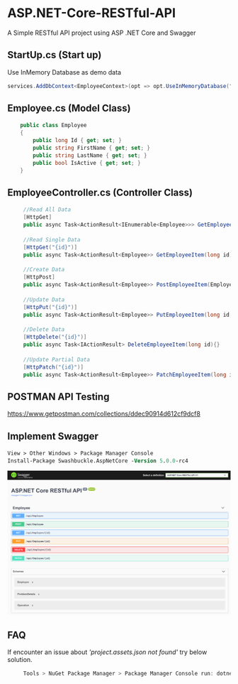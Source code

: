 # ASP.NET-Core-RESTful-API
A Simple RESTful API project using ASP .NET Core and Swagger

## StartUp.cs (Start up)
Use InMemory Database as demo data
```cs
services.AddDbContext<EmployeeContext>(opt => opt.UseInMemoryDatabase("EmployeeList"));
```

## Employee.cs (Model Class)
```cs
    public class Employee
    {
        public long Id { get; set; }
        public string FirstName { get; set; }
        public string LastName { get; set; }
        public bool IsActive { get; set; }
    }
```

## EmployeeController.cs (Controller Class)
```cs
     //Read All Data
     [HttpGet]
     public async Task<ActionResult<IEnumerable<Employee>>> GetEmployeeItems(){}
     
     //Read Single Data
     [HttpGet("{id}")]
     public async Task<ActionResult<Employee>> GetEmployeeItem(long id){}
     
     //Create Data
     [HttpPost]
     public async Task<ActionResult<Employee>> PostEmployeeItem(Employee item){}

     //Update Data
     [HttpPut("{id}")]
     public async Task<ActionResult<Employee>> PutEmployeeItem(long id, Employee item){}

     //Delete Data
     [HttpDelete("{id}")]
     public async Task<IActionResult> DeleteEmployeeItem(long id){}
     
     //Update Partial Data
     [HttpPatch("{id}")]
     public async Task<ActionResult<Employee>> PatchEmployeeItem(long id, [FromBody]JsonPatchDocument<Employee> itemPatch){}
```

## POSTMAN API Testing
https://www.getpostman.com/collections/ddec90914d612cf9dcf8

## Implement Swagger
```ps
View > Other Windows > Package Manager Console
Install-Package Swashbuckle.AspNetCore -Version 5.0.0-rc4
```
![swagger_api](https://github.com/ongwengloon/ASP.NET-Core-RESTful-API/blob/master/swagger_api.png)

## FAQ
If encounter an issue about _'project.assets.json not found'_ try below solution.
```cs
     Tools > NuGet Package Manager > Package Manager Console run: dotnet restore
```
